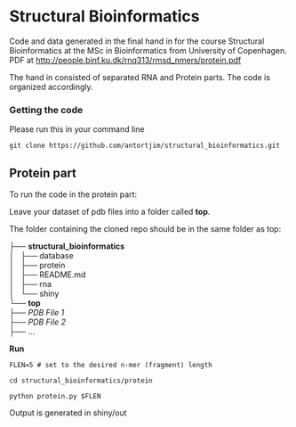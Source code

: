 # Structural Bioinformatics

Code and data generated in the final hand in for the course Structural Bioinformatics at the MSc in Bioinformatics from University of Copenhagen.
PDF at http://people.binf.ku.dk/rnq313/rmsd_nmers/protein.pdf

The hand in consisted of separated RNA and Protein parts. The code is organized accordingly.

### Getting the code

Please run this in your command line

``git clone https://github.com/antortjim/structural_bioinformatics.git``


## Protein part

To run the code in the protein part:

Leave your dataset of pdb files into a folder called **top**.

The folder containing the cloned repo should be in the same folder as top:  


├── **structural_bioinformatics**  
│   ├── database  
│   ├── protein  
│   ├── README.md  
│   ├── rna  
│   └── shiny  
└── **top**  
    ├── *PDB File 1*  
    ├── *PDB File 2*  
    ├── ...  
    


**Run**

``FLEN=5 # set to the desired n-mer (fragment) length``

``cd structural_bioinformatics/protein``

``python protein.py $FLEN``

Output is generated in shiny/out
